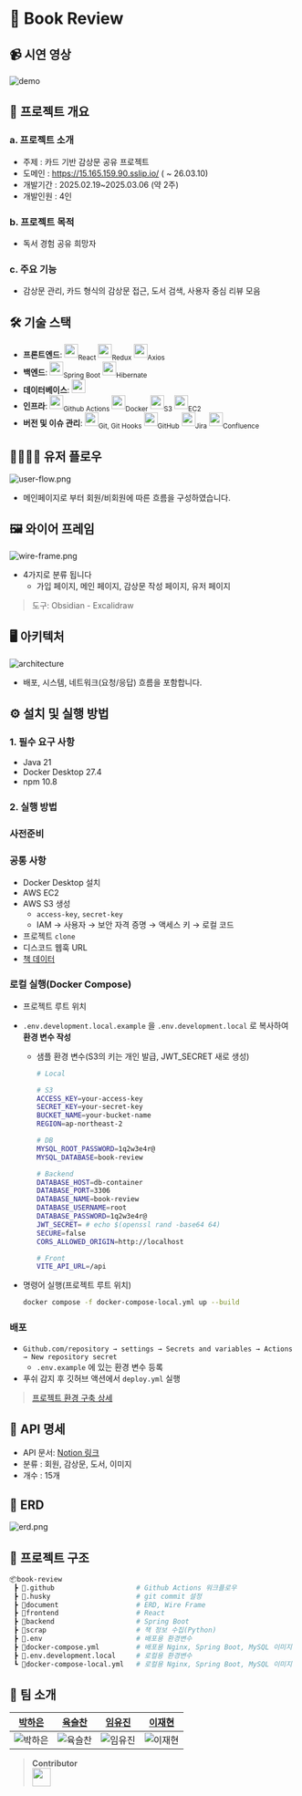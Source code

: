 # 📌 Book Review

## 📹 시연 영상

![demo](document/readme-file/demo.gif)

## 📖 프로젝트 개요

### a. 프로젝트 소개

- 주제 : 카드 기반 감상문 공유 프로젝트
- 도메인 : https://15.165.159.90.sslip.io/ ( ~ 26.03.10)
- 개발기간 : 2025.02.19~2025.03.06 (약 2주)
- 개발인원 : 4인

### b. 프로젝트 목적

- 독서 경험 공유 희망자

### c. 주요 기능

- 감상문 관리, 카드 형식의 감상문 접근, 도서 검색, 사용자 중심 리뷰 모음

## 🛠 기술 스택

- **프론트엔드**: <img height="24" src="https://cdn.simpleicons.org/react/61DAFB?viewbox=auto" /><sub>React</sub> <img height="24" src="https://cdn.simpleicons.org/redux/764ABC?viewbox=auto" /><sub>Redux</sub> <img height="24" src="https://cdn.simpleicons.org/axios/5A29E4?viewbox=auto" /><sub>Axios</sub>
- **백엔드**: <img height="24" src="https://cdn.simpleicons.org/springboot/6DB33F?viewbox=auto" /><sub>Spring Boot</sub> <img height="24" src="https://cdn.simpleicons.org/hibernate/59666C?viewbox=auto" /><sub>Hibernate</sub>
- **데이터베이스**: <img height="24" src="https://cdn.simpleicons.org/mysql/4479A1?viewbox=auto" />
- **인프라**: <img height="24" src="https://cdn.simpleicons.org/githubactions/2088FF?viewbox=auto" /><sub>Github Actions</sub> <img height="24" src="https://cdn.simpleicons.org/docker/2496ED?viewbox=auto" /><sub>Docker</sub> <img height="24" src="https://cdn.simpleicons.org/amazons3/569A31?viewbox=auto" /><sub>S3</sub> <img height="24" src="https://cdn.simpleicons.org/amazonec2/FF9900?viewbox=auto" /><sub>EC2</sub>
- **버전 및 이슈 관리**: <img height="24" src="https://cdn.simpleicons.org/git/F05032?viewbox=auto" /><sub>Git, Git Hooks</sub> <img height="24" src="https://cdn.simpleicons.org/github/181717?viewbox=auto" /><sub>GitHub</sub> <img height="24" src="https://cdn.simpleicons.org/jira/0052CC?viewbox=auto" /><sub>Jira</sub> <img height="24" src="https://cdn.simpleicons.org/confluence/172B4D?viewbox=auto" /><sub>Confluence</sub>

## 👨‍👩‍👧‍👦 유저 플로우

![user-flow.png](document/readme-file/user-flow.png)

- 메인페이지로 부터 회원/비회원에 따른 흐름을 구성하였습니다.

## 🖼️ 와이어 프레임

![wire-frame.png](document/readme-file/wire-frame.png)

- 4가지로 분류 됩니다
    - 가입 페이지, 메인 페이지, 감상문 작성 페이지, 유저 페이지
> 도구: Obsidian - Excalidraw

## 🖥️ 아키텍처
![architecture](document/readme-file/architecture.png)

- 배포, 시스템, 네트워크(요청/응답) 흐름을 포함합니다.

## ⚙️ 설치 및 실행 방법

### 1. 필수 요구 사항

- Java 21
- Docker Desktop 27.4
- npm 10.8

### 2. 실행 방법

### 사전준비

### 공통 사항

- Docker Desktop 설치
- AWS EC2
- AWS S3 생성
    - `access-key`, `secret-key`
    - IAM → 사용자 → 보안 자격 증명 → 액세스 키 → 로컬 코드
- 프로젝트 `clone`
- 디스코드 웹훅 URL
- [책 데이터](scrap/README.md)


### 로컬 실행(Docker Compose)

- 프로젝트 루트 위치
- `.env.development.local.example` 을 `.env.development.local` 로 복사하여 **환경 변수 작성**
    - 샘플 환경 변수(S3의 키는 개인 발급, JWT_SECRET 새로 생성)
        
        ```bash
        # Local
        
        # S3
        ACCESS_KEY=your-access-key
        SECRET_KEY=your-secret-key
        BUCKET_NAME=your-bucket-name
        REGION=ap-northeast-2
        
        # DB
        MYSQL_ROOT_PASSWORD=1q2w3e4r@
        MYSQL_DATABASE=book-review
        
        # Backend
        DATABASE_HOST=db-container
        DATABASE_PORT=3306
        DATABASE_NAME=book-review
        DATABASE_USERNAME=root
        DATABASE_PASSWORD=1q2w3e4r@
        JWT_SECRET= # echo $(openssl rand -base64 64)
        SECURE=false
        CORS_ALLOWED_ORIGIN=http://localhost
        
        # Front
        VITE_API_URL=/api
        
        ```
        
- 명령어 실행(프로젝트 루트 위치)
    
    ```bash
    docker compose -f docker-compose-local.yml up --build
    ```
    

### 배포

- `Github.com/repository → settings → Secrets and variables → Actions → New repository secret`
    - `.env.example` 에 있는 환경 변수 등록
- 푸쉬 감지 후 깃허브 액션에서 `deploy.yml` 실행

> [프로젝트 환경 구축 상세](document/readme-file/deploy.md)

## 📡 API 명세

- API 문서: [Notion 링크](https://www.notion.so/1afe41ab207980c79817efa42f101f3d?pvs=21)
- 분류 : 회원, 감상문, 도서, 이미지
- 개수 : 15개

## 📜 ERD

![erd.png](document/readme-file/erd-drawio.png)

## 📂 프로젝트 구조

```bash
📦book-review
 ┣ 📂.github                    # Github Actions 워크플로우
 ┣ 📂.husky                     # git commit 설정
 ┣ 📂document                   # ERD, Wire Frame
 ┣ 📂frontend                   # React
 ┣ 📂backend                    # Spring Boot
 ┣ 📂scrap                      # 책 정보 수집(Python)
 ┣ 📜.env                       # 배포용 환경변수
 ┣ 📜docker-compose.yml         # 배포용 Nginx, Spring Boot, MySQL 이미지 실행
 ┣ 📜.env.development.local     # 로컬용 환경변수
 ┗ 📜docker-compose-local.yml   # 로컬용 Nginx, Spring Boot, MySQL 이미지 실행
```

## 👥 팀 소개

| [박하은](https://github.com/apricity2u) | [육슬찬](https://github.com/ysc13245) | [임유진](https://github.com/cocobabb) | [이재현](https://github.com/CloakingGhost) | 
| :---: | :---: | :---: | :---: |
| ![박하은](https://github.com/apricity2u.png) | ![육슬찬](https://github.com/ysc13245.png) | ![임유진](https://github.com/cocobabb.png) | ![이재현](https://github.com/CloakingGhost.png) |



> **Contributor**<br>
> <a href="https://github.com/beemo-nodecrew"><img src="https://github.com/beemo-nodecrew.png" width=32></a>


